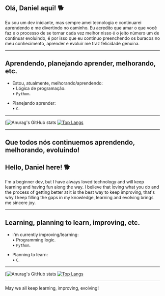 ## Olá, Daniel aqui! 🐕  

  Eu sou um dev iniciante, mas sempre amei tecnologia e continuarei aprendendo e me divertindo no caminho. Eu acredito que amar o que você faz e o processo de se tornar cada vez melhor nisso é o jeito número um de continuar evoluindo, é por isso que eu continuo preenchendo os buracos no meu conhecimento, aprender e evoluir me traz felicidade genuína.

  ---

  ## Aprendendo, planejando aprender, melhorando, etc.  

- Estou, atualmente, melhorando/aprendendo:  
• Lógica de programação.  
• `Python`.  

- Planejando aprender:  
• `C`.  

---

[![Anurag's GitHub stats](https://github-readme-stats.vercel.app/api?username=Daniel-Schu-De-Araujo&show_icons=true&theme=radical) [![Top Langs](https://github-readme-stats.vercel.app/api/top-langs/?username=Daniel-Schu-De-Araujo&show_icons=true&theme=radical)](https://github.com/anuraghazra/github-readme-stats)

---
  Que todos nós continuemos aprendendo, melhorando, evoluindo!
---

## Hello, Daniel here! 🐕  

  I'm a beginner dev, but I have always loved technology and will keep learning and having fun along the way. I believe that loving what you do and the process of getting better at it is the best way to keep improving, that's why I keep filling the gaps in my knowledge, learning and evolving brings me sincere joy.  

---
  
## Learning, planning to learn, improving, etc.  

- I'm currently improving/learning:  
• Programming logic.  
• `Python`.  

- Planning to learn:  
• `C`.  

---

[![Anurag's GitHub stats](https://github-readme-stats.vercel.app/api?username=Daniel-Schu-De-Araujo&show_icons=true&theme=radical) [![Top Langs](https://github-readme-stats.vercel.app/api/top-langs/?username=Daniel-Schu-De-Araujo&show_icons=true&theme=radical)](https://github.com/anuraghazra/github-readme-stats)

---
  May we all keep learning, improving, evolving!
